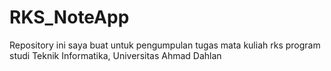 # RKS_NoteApp
Repository ini saya buat untuk pengumpulan tugas mata kuliah rks program studi Teknik Informatika, Universitas Ahmad Dahlan
